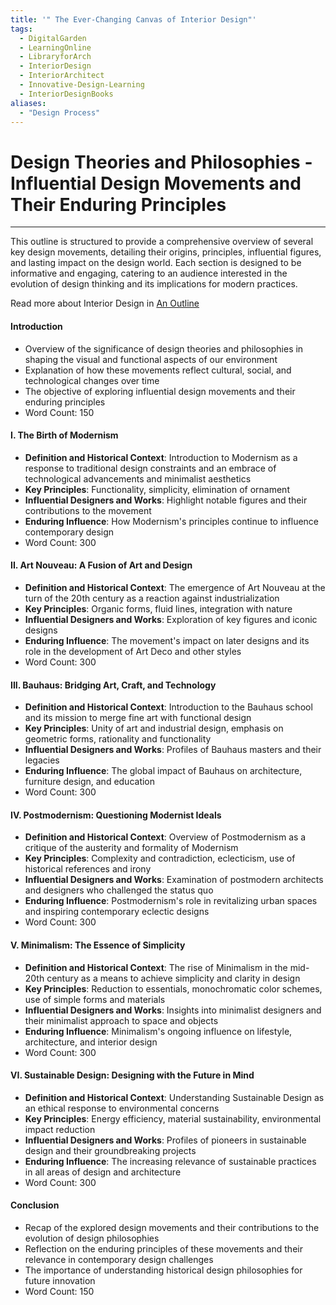 ```yaml
---
title: '" The Ever-Changing Canvas of Interior Design"'
tags:
  - DigitalGarden
  - LearningOnline
  - LibraryforArch
  - InteriorDesign
  - InteriorArchitect
  - Innovative-Design-Learning
  - InteriorDesignBooks
aliases:
  - "Design Process"
---
```

#  Design Theories and Philosophies - Influential Design Movements and Their Enduring Principles

---
This outline is structured to provide a comprehensive overview of several key design movements, detailing their origins, principles, influential figures, and lasting impact on the design world. Each section is designed to be informative and engaging, catering to an audience interested in the evolution of design thinking and its implications for modern practices.

Read more about Interior Design in [An Outline](obsidian://open?vault=MyVault&file=content_en%2FInterior%20Design%2FAn%20Outline)


#### Introduction
- Overview of the significance of design theories and philosophies in shaping the visual and functional aspects of our environment
- Explanation of how these movements reflect cultural, social, and technological changes over time
- The objective of exploring influential design movements and their enduring principles
- Word Count: 150

#### I. The Birth of Modernism
- **Definition and Historical Context**: Introduction to Modernism as a response to traditional design constraints and an embrace of technological advancements and minimalist aesthetics
- **Key Principles**: Functionality, simplicity, elimination of ornament
- **Influential Designers and Works**: Highlight notable figures and their contributions to the movement
- **Enduring Influence**: How Modernism's principles continue to influence contemporary design
- Word Count: 300

#### II. Art Nouveau: A Fusion of Art and Design
- **Definition and Historical Context**: The emergence of Art Nouveau at the turn of the 20th century as a reaction against industrialization
- **Key Principles**: Organic forms, fluid lines, integration with nature
- **Influential Designers and Works**: Exploration of key figures and iconic designs
- **Enduring Influence**: The movement's impact on later designs and its role in the development of Art Deco and other styles
- Word Count: 300

#### III. Bauhaus: Bridging Art, Craft, and Technology
- **Definition and Historical Context**: Introduction to the Bauhaus school and its mission to merge fine art with functional design
- **Key Principles**: Unity of art and industrial design, emphasis on geometric forms, rationality and functionality
- **Influential Designers and Works**: Profiles of Bauhaus masters and their legacies
- **Enduring Influence**: The global impact of Bauhaus on architecture, furniture design, and education
- Word Count: 300

#### IV. Postmodernism: Questioning Modernist Ideals
- **Definition and Historical Context**: Overview of Postmodernism as a critique of the austerity and formality of Modernism
- **Key Principles**: Complexity and contradiction, eclecticism, use of historical references and irony
- **Influential Designers and Works**: Examination of postmodern architects and designers who challenged the status quo
- **Enduring Influence**: Postmodernism's role in revitalizing urban spaces and inspiring contemporary eclectic designs
- Word Count: 300

#### V. Minimalism: The Essence of Simplicity
- **Definition and Historical Context**: The rise of Minimalism in the mid-20th century as a means to achieve simplicity and clarity in design
- **Key Principles**: Reduction to essentials, monochromatic color schemes, use of simple forms and materials
- **Influential Designers and Works**: Insights into minimalist designers and their minimalist approach to space and objects
- **Enduring Influence**: Minimalism's ongoing influence on lifestyle, architecture, and interior design
- Word Count: 300

#### VI. Sustainable Design: Designing with the Future in Mind
- **Definition and Historical Context**: Understanding Sustainable Design as an ethical response to environmental concerns
- **Key Principles**: Energy efficiency, material sustainability, environmental impact reduction
- **Influential Designers and Works**: Profiles of pioneers in sustainable design and their groundbreaking projects
- **Enduring Influence**: The increasing relevance of sustainable practices in all areas of design and architecture
- Word Count: 300

#### Conclusion
- Recap of the explored design movements and their contributions to the evolution of design philosophies
- Reflection on the enduring principles of these movements and their relevance in contemporary design challenges
- The importance of understanding historical design philosophies for future innovation
- Word Count: 150


